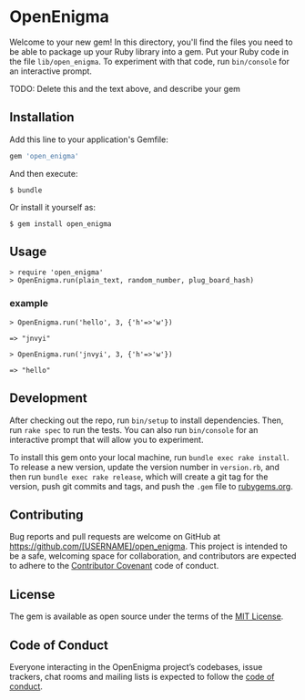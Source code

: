 # OpenEnigma

Welcome to your new gem! In this directory, you'll find the files you need to be able to package up your Ruby library into a gem. Put your Ruby code in the file `lib/open_enigma`. To experiment with that code, run `bin/console` for an interactive prompt.

TODO: Delete this and the text above, and describe your gem

## Installation

Add this line to your application's Gemfile:

```ruby
gem 'open_enigma'
```

And then execute:

    $ bundle

Or install it yourself as:

    $ gem install open_enigma

## Usage

```irb
> require 'open_enigma'
> OpenEnigma.run(plain_text, random_number, plug_board_hash)
```

### example

```irb
> OpenEnigma.run('hello', 3, {'h'=>'w'})
```

```irb
=> "jnvyi"
```

```irb
> OpenEnigma.run('jnvyi', 3, {'h'=>'w'})
```

```irb
=> "hello"
```

## Development

After checking out the repo, run `bin/setup` to install dependencies. Then, run `rake spec` to run the tests. You can also run `bin/console` for an interactive prompt that will allow you to experiment.

To install this gem onto your local machine, run `bundle exec rake install`. To release a new version, update the version number in `version.rb`, and then run `bundle exec rake release`, which will create a git tag for the version, push git commits and tags, and push the `.gem` file to [rubygems.org](https://rubygems.org).

## Contributing

Bug reports and pull requests are welcome on GitHub at https://github.com/[USERNAME]/open_enigma. This project is intended to be a safe, welcoming space for collaboration, and contributors are expected to adhere to the [Contributor Covenant](http://contributor-covenant.org) code of conduct.

## License

The gem is available as open source under the terms of the [MIT License](https://opensource.org/licenses/MIT).

## Code of Conduct

Everyone interacting in the OpenEnigma project’s codebases, issue trackers, chat rooms and mailing lists is expected to follow the [code of conduct](https://github.com/[USERNAME]/open_enigma/blob/master/CODE_OF_CONDUCT.md).
